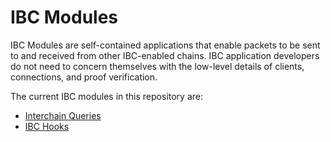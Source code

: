 # IBC Modules

IBC Modules are self-contained applications that enable packets to be sent to and received from other IBC-enabled chains.  IBC application developers do not need to concern themselves with the low-level details of clients, connections, and proof verification.

The current IBC modules in this repository are:

- [Interchain Queries](./async-icq/README.md)
- [IBC Hooks](./ibc-hooks/README.md)